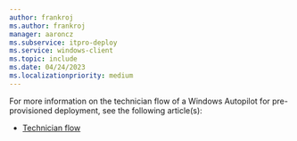 ```yaml
---
author: frankroj
ms.author: frankroj
manager: aaroncz
ms.subservice: itpro-deploy
ms.service: windows-client
ms.topic: include
ms.date: 04/24/2023
ms.localizationpriority: medium
---
```


<!-- This file is shared by the following articles:

pre-provisioning/azure-ad-join-technician-flow.md
pre-provisioning/hybrid-azure-ad-join-technician-flow.md

Headings are driven by article context. -->

For more information on the technician flow of a Windows Autopilot for pre-provisioned deployment, see the following article(s):

- [Technician flow](/mem/autopilot/pre-provision#technician-flow)
